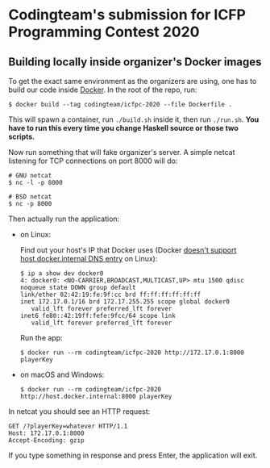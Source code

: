 # Codingteam's submission for ICFP Programming Contest 2020

## Building locally inside organizer's Docker images

To get the exact same environment as the organizers are using, one has to build
our code inside [Docker](https://www.docker.com/). In the root of the repo, run:

```
$ docker build --tag codingteam/icfpc-2020 --file Dockerfile .
```

This will spawn a container, run `./build.sh` inside it, then run `./run.sh`.
**You have to run this every time you change Haskell source or those two
scripts.**

Now run something that will fake organizer's server. A simple netcat listening
for TCP connections on port 8000 will do:

```
# GNU netcat
$ nc -l -p 8000

# BSD netcat
$ nc -p 8000 
```

Then actually run the application:

* on Linux:

    Find out your host's IP that Docker uses (Docker [doesn't support
    host.docker.internal DNS
    entry](https://github.com/docker/for-linux/issues/264) on Linux):

    ```
    $ ip a show dev docker0
	4: docker0: <NO-CARRIER,BROADCAST,MULTICAST,UP> mtu 1500 qdisc noqueue state DOWN group default 
    link/ether 02:42:19:fe:9f:cc brd ff:ff:ff:ff:ff:ff
    inet 172.17.0.1/16 brd 172.17.255.255 scope global docker0
       valid_lft forever preferred_lft forever
    inet6 fe80::42:19ff:fefe:9fcc/64 scope link 
       valid_lft forever preferred_lft forever
    ```

    Run the app:

    ```
    $ docker run --rm codingteam/icfpc-2020 http://172.17.0.1:8000 playerKey
    ```

* on macOS and Windows:

    ```
    $ docker run --rm codingteam/icfpc-2020 http://host.docker.internal:8000 playerKey
    ```

In netcat you should see an HTTP request:

```
GET /?playerKey=whatever HTTP/1.1
Host: 172.17.0.1:8000
Accept-Encoding: gzip
```

If you type something in response and press Enter, the application will exit.
